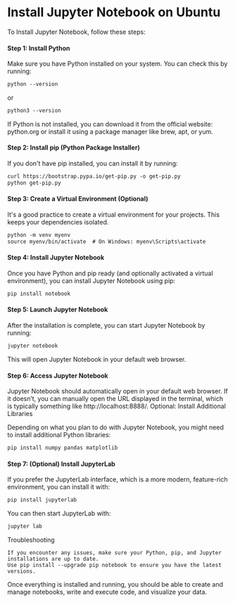 # Install Jupyter Notebook on Ubuntu

To Install Jupyter Notebook, follow these steps:

#### Step 1: Install Python

Make sure you have Python installed on your system. You can check this by running:
```markdown
python --version
```
or
```markdown
python3 --version
```

If Python is not installed, you can download it from the official website: python.org or install it using a package manager like brew, apt, or yum.

#### Step 2: Install pip (Python Package Installer)

If you don't have pip installed, you can install it by running:
```markdown
curl https://bootstrap.pypa.io/get-pip.py -o get-pip.py
python get-pip.py
```

#### Step 3: Create a Virtual Environment (Optional)

It's a good practice to create a virtual environment for your projects. This keeps your dependencies isolated.
```markdown
python -m venv myenv
source myenv/bin/activate  # On Windows: myenv\Scripts\activate
```

#### Step 4: Install Jupyter Notebook

Once you have Python and pip ready (and optionally activated a virtual environment), you can install Jupyter Notebook using pip:
```markdown
pip install notebook
```

#### Step 5: Launch Jupyter Notebook

After the installation is complete, you can start Jupyter Notebook by running:
```markdown
jupyter notebook
```

This will open Jupyter Notebook in your default web browser.

#### Step 6: Access Jupyter Notebook

Jupyter Notebook should automatically open in your default web browser. If it doesn’t, you can manually open the URL displayed in the terminal, which is typically something like http://localhost:8888/.
Optional: Install Additional Libraries

Depending on what you plan to do with Jupyter Notebook, you might need to install additional Python libraries:
```markdown
pip install numpy pandas matplotlib
```

#### Step 7: (Optional) Install JupyterLab

If you prefer the JupyterLab interface, which is a more modern, feature-rich environment, you can install it with:
```markdown
pip install jupyterlab
```

You can then start JupyterLab with:
```markdown
jupyter lab
```

Troubleshooting

    If you encounter any issues, make sure your Python, pip, and Jupyter installations are up to date.
    Use pip install --upgrade pip notebook to ensure you have the latest versions.

Once everything is installed and running, you should be able to create and manage notebooks, write and execute code, and visualize your data.